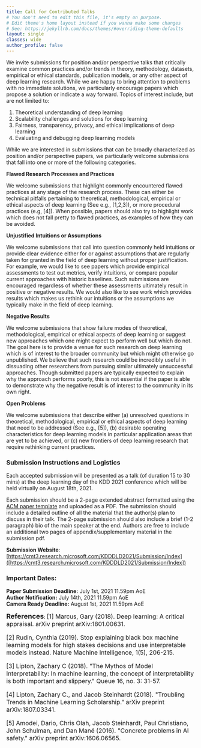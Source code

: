 ```yaml
---
title: Call for Contributed Talks
# You don't need to edit this file, it's empty on purpose.
# Edit theme's home layout instead if you wanna make some changes
# See: https://jekyllrb.com/docs/themes/#overriding-theme-defaults
layout: single
classes: wide
author_profile: false
---
```


We invite submissions for position and/or perspective talks that critically examine common practices and/or trends in theory, methodology, datasets, empirical or ethical standards, publication models, or any other aspect of deep learning research. While we are happy to bring attention to problems with no immediate solutions, we particularly encourage papers which propose a solution or indicate a way forward. Topics of interest include, but are not limited to: 
1. Theoretical understanding of deep learning 
2. Scalability challenges and solutions for deep learning
3. Fairness, transparency, privacy, and ethical implications of deep learning
4. Evaluating and debugging deep learning models
 
While we are interested in submissions that can be broadly characterized as position and/or perspective papers, we particularly welcome submissions that fall into one or more of the following categories. 
 
**Flawed Research Processes and Practices** 

We welcome submissions that highlight commonly encountered flawed practices at any stage of the research process. These can either be technical pitfalls pertaining to theoretical, methodological, empirical or ethical aspects of deep learning (See e.g., [1,2,3]), or more procedural practices (e.g, [4]). When possible, papers should also try to highlight work which does not fall pretty to flawed practices, as examples of how they can be avoided.
 
**Unjustified Intuitions or Assumptions** 

We welcome submissions that call into question commonly held intuitions or provide clear evidence either for or against assumptions that are regularly taken for granted in the field of deep learning without proper justification. For example, we would like to see papers which provide empirical assessments to test out metrics, verify intuitions, or compare popular current approaches with historic baselines. Such submissions are encouraged regardless of whether these assessments ultimately result in positive or negative results. We would also like to see work which provides results which makes us rethink our intuitions or the assumptions we typically make in the field of deep learning.
 
**Negative Results** 

We welcome submissions that show failure modes of theoretical, methodological, empirical or ethical aspects of deep learning or suggest new approaches which one might expect to perform well but which do not. The goal here is to provide a venue for such research on deep learning which is of interest to the broader community but which might otherwise go unpublished. We believe that such research could be incredibly useful in dissuading other researchers from pursuing similar ultimately unsuccessful approaches. Though submitted papers are typically expected to explain why the approach performs poorly, this is not essential if the paper is able to demonstrate why the negative result is of interest to the community in its own right.
 
**Open Problems** 

We welcome submissions that describe either (a) unresolved questions in theoretical, methodological, empirical or ethical aspects of deep learning that need to be addressed (See e.g., [5]), (b) desirable operating characteristics for deep learning models in particular application areas that are yet to be achieved, or (c) new frontiers of deep learning research that require rethinking current practices.


### Submission Instructions and Logistics
Each accepted submission will be presented as a talk (of duration 15 to 30 mins) at the deep learning day of the KDD 2021 conference which will be held virtually on August 18th, 2021. 

Each submission should be a 2-page extended abstract formatted using the [ACM paper template](https://www.acm.org/publications/proceedings-template) and uploaded as a PDF. The submission should include a detailed outline of all the material that the author(s) plan to discuss in their talk. The 2-page submission should also include a brief (1-2 paragraph) bio of the main speaker at the end. Authors are free to include an additional two pages of appendix/supplementary material in the submission pdf. 

**Submission Website**:  [https://cmt3.research.microsoft.com/KDDDLD2021/Submission/Index]([https://cmt3.research.microsoft.com/KDDDLD2021/Submission/Index])


### Important Dates:

**Paper Submission Deadline:**  July 1st, 2021 11.59pm AoE  
**Author Notification:**        July 14th, 2021 11.59pm AoE  
**Camera Ready Deadline:**    August 1st, 2021 11.59pm AoE  

   

**<font size="4"> References</font>**:
<font size="3">
[1] Marcus, Gary (2018). Deep learning: A critical appraisal. arXiv preprint arXiv:1801.00631.  <br>

[2] Rudin, Cynthia (2019). Stop explaining black box machine learning models for high stakes decisions and use interpretable models instead. Nature   Machine Intelligence, 1(5), 206-215.   <br>

[3] Lipton, Zachary C (2018). "The Mythos of Model Interpretability: In machine learning, the concept of interpretability is both important and slippery." Queue 16, no. 3: 31-57.   <br>

[4] Lipton, Zachary C., and Jacob Steinhardt (2018). "Troubling Trends in Machine Learning Scholarship." arXiv preprint arXiv:1807.03341.   <br>

[5] Amodei, Dario, Chris Olah, Jacob Steinhardt, Paul Christiano, John Schulman, and Dan Mané (2016). "Concrete problems in AI safety." arXiv preprint arXiv:1606.06565.   <br>
</font> 

